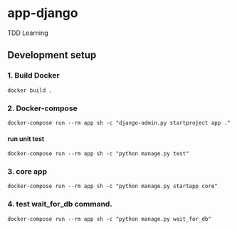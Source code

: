 # app-django
TDD Learning


## Development setup

### 1. Build Docker
 `docker build .` 

### 2. Docker-compose
`docker-compose run --rm app sh -c "django-admin.py startproject app ."`
#### run unit test
`docker-compose run --rm app sh -c "python manage.py test"`

### 3. core app
`docker-compose run --rm app sh -c "python manage.py startapp core"`

### 4. test wait_for_db command.
`docker-compose run --rm app sh -c "python manage.py wait_for_db"`